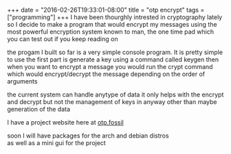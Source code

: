 +++
date = "2016-02-26T19:33:01-08:00"
title = "otp encrypt"
tags = ["programming"]
+++
I have been thourghly intrested in cryptography lately so I decide to make a program that would 
encrypt my messages using the most powerful encryption system known to man, the one time pad
which you can test out if you keep reading on

<!--more--> 

the progam I built so far is a very simple console program. It is pretty simple to use
the first part is generate a key using a command called keygen
then when you want to encrypt a message you would run the crypt command which would 
encrypt/decrypt the message depending on the order of arguments

the current system can handle anytype of data it only helps with the encrypt and decrypt but not the management of 
keys in anyway other than maybe generation of the data

I have a project website here at
<a href="/cgi-bin/fossil.cgi/otp_crypt/">otp.fossil</a>

soon I will have packages for the arch and debian distros
<br />as well as a mini gui for the project
